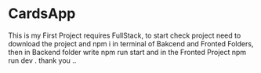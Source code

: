# CardsApp
This is my First Project requires FullStack, to start check project need to download the project and npm i in terminal of Bakcend and Fronted Folders,
then in Backend folder write npm run start and in the Fronted Project npm run dev . 
thank you ..
